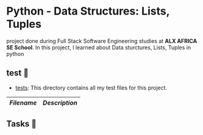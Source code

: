 # Python - Data Structures: Lists, Tuples
project done during Full Stack Software Engineering studies at **ALX AFRICA SE School**. In this project, I learned about Data sturctures, Lists, Tuples in python

## test 📁
- [tests](./tests/): This directory contains all my test files for this project.

_Filename_ | _Description_ 
-----------|---------------

## Tasks 🛅
